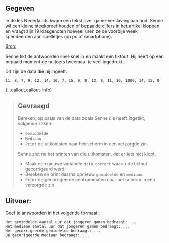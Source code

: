 ## Gegeven

In de les Nederlands kwam een tekst over game-verslaving aan bod. Senne wil een kleine steekproef houden of bepaalde cijfers in het artikel kloppen en vraagt zijn 19 klasgenoten hoeveel uren ze de voorbije week spendeerden aan spelletjes (op pc of smartphone).

[Bron:](https://www.vrt.be/vrtnws/nl/2019/06/14/11-uur-per-week-zoveel-gamen-jongeren-gemiddeld/)

Senne tikt de antwoorden snel-snel in en maakt een tikfout. Hij heeft op een bepaald moment de nultoets tweemaal te veel ingedrukt.

Dit zijn de data die hij ingeeft:

```
11, 8, 7, 9, 12, 14, 10, 7, 15, 9, 8, 12, 9, 11, 10, 1000, 14, 15, 8
```

{: .callout.callout-info}
>## Gevraagd
>Bereken, op basis van de data zoals Senne die heeft ingetikt, volgende zaken: 
>* `Gemiddelde`
>* `Mediaan`
>* `Print` de uitkomsten naar het scherm in een verzorgde zin. 
>
>Senne ziet na het printen van die uitkomsten, dat er iets niet klopt.
>* Maak een nieuwe variabele `data_correct` waarin de tikfout gecorrigeerd werd;
>* Bereken en print daarna opnieuw `gemiddelde` en `mediaan`.
>* `Print` de gecorrigeerde centrummaten naar het scherm in een verzorgde zin.
> 

## Uitvoer: 

Geef je antwoorden in het volgende formaat:
```
Het gemiddelde aantal uur dat jongeren gamen bedraagt: ...
Het mediaan aantal uur dat jongeren gamen bedraagt: ...
Het gecorrigeerde gemiddelde bedraagt: ...
De gecorigeerde mediaan bedraagt: ...
```

